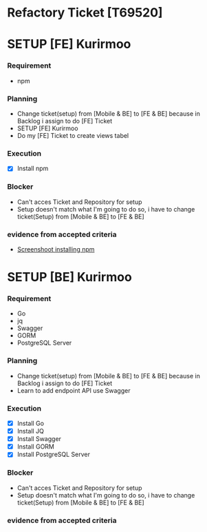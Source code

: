 # Refactory Ticket [T69520]
# SETUP [FE] Kurirmoo 

### Requirement

- npm

### Planning

- Change ticket(setup) from [Mobile & BE] to [FE & BE] because in Backlog i assign to do [FE] Ticket
- SETUP [FE] Kurirmoo
- Do my [FE] Ticket to create views tabel 

### Execution

- [x] Install npm

### Blocker

- Can't acces Ticket and Repository for setup 
- Setup doesn't match what I'm going to do so, i have to change ticket(Setup) from [Mobile & BE] to [FE & BE]

### evidence from accepted criteria

- [Screenshoot installing npm]()

# SETUP [BE] Kurirmoo

### Requirement

- Go
- jq
- Swagger
- GORM
- PostgreSQL Server

### Planning

- Change ticket(setup) from [Mobile & BE] to [FE & BE] because in Backlog i assign to do [FE] Ticket
- Learn to add endpoint API use Swagger

### Execution

- [x] Install Go
- [x] Install JQ
- [x] Install Swagger
- [x] Install GORM
- [x] Install PostgreSQL Server

### Blocker

- Can't acces Ticket and Repository for setup 
- Setup doesn't match what I'm going to do so, i have to change ticket(Setup) from [Mobile & BE] to [FE & BE]

### evidence from accepted criteria
